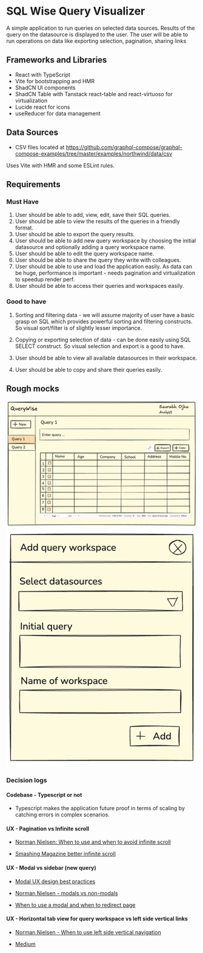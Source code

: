 # SQL Wise Query Visualizer

A simple application to run queries on selected data sources. Results of the query on the datasource is displayed to the user.
The user will be able to run operations on data like exporting selection, pagination, sharing links

## Frameworks and Libraries

- React with TypeScript
- Vite for bootstrapping and HMR
- ShadCN UI components
- ShadCN Table with Tanstack react-table and react-virtuoso for virtualization
- Lucide react for icons
- useReducer for data management

## Data Sources

- CSV files located at https://github.com/graphql-compose/graphql-compose-examples/tree/master/examples/northwind/data/csv

Uses Vite with HMR and some ESLint rules.

## Requirements

### Must Have

1. User should be able to add, view, edit, save their SQL queries.
2. User should be able to view the results of the queries in a friendly format.
3. User should be able to export the query results.
4. User should be able to add new query workspace by choosing the initial datasource and optionally adding a query workspace name.
5. User should be able to edit the query workspace name.
6. User should be able to share the query they write with colleagues.
7. User should be able to use and load the application easily. As data can be huge, performance is important - needs pagination and virtualization to speedup render perf.
8. User should be able to access their queries and workspaces easily.

### Good to have

1. Sorting and filtering data - we will assume majority of user have a basic grasp on SQL which provides powerful sorting and filtering constructs. So visual sort/filter is of slightly lesser importance.

2. Copying or exporting selection of data - can be done easily using SQL SELECT construct. So visual selection and export is a good to have.

3. User should be able to view all available datasources in their workspace.

4. User should be able to copy and share their queries easily.

## Rough mocks

![Main page](./public/querywise-main.png)
![Add query modal](./public/add-query-modal.png)

### Decision logs

#### Codebase - Typescript or not

- Typescript makes the application future proof in terms of scaling by catching errors in complex scenarios.

#### UX - Pagination vs Infinite scroll

- [Norman Nielsen: When to use and when to avoid infinite scroll](https://www.nngroup.com/articles/infinite-scrolling-tips/)

- [Smashing Magazine better infinite scroll](https://www.smashingmagazine.com/2022/03/designing-better-infinite-scroll/)

#### UX - Modal vs sidebar (new query)

- [Modal UX design best practices](https://blog.logrocket.com/ux-design/modal-ux-design-patterns-examples-best-practices/)

- [Norman Nielsen - modals vs non-modals](https://www.nngroup.com/articles/modal-nonmodal-dialog/)

- [When to use a modal and when to redirect page](https://uxplanet.org/modal-vs-page-a-decision-making-framework-34453e911129)

#### UX - Horizontal tab view for query workspace vs left side vertical links

- [Norman Nielsen - When to use left side vertical navigation](https://www.nngroup.com/articles/vertical-nav/)

- [Medium ](https://medium.com/swlh/top-navigation-vs-side-navigation-for-your-interface-3c1f176bc6ae)
